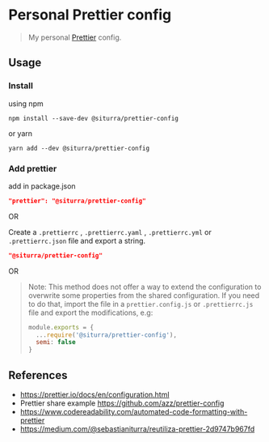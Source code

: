 # Personal Prettier config

> My personal [Prettier](https://prettier.io) config.

## Usage

### Install

using npm

```cli
npm install --save-dev @siturra/prettier-config
```

or yarn

```cli
yarn add --dev @siturra/prettier-config
```

### Add prettier

add in package.json

```json
"prettier": "@siturra/prettier-config"
```

OR

Create a `.prettierrc` , `.prettierrc.yaml` , `.prettierrc.yml` or `.prettierrc.json` file and export a string.

```json
"@siturra/prettier-config"
```

OR

> Note: This method does not offer a way to extend the configuration to overwrite some properties from the shared configuration. If you need to do that, import the file in a `prettier.config.js` or `.prettierrc.js` file and export the modifications, e.g:
>
> ```js
> module.exports = {
>   ...require('@siturra/prettier-config'),
>   semi: false
> }
> ```

## References

- https://prettier.io/docs/en/configuration.html
- Prettier share example https://github.com/azz/prettier-config
- https://www.codereadability.com/automated-code-formatting-with-prettier
- https://medium.com/@sebastianiturra/reutiliza-prettier-2d9747b967fd
